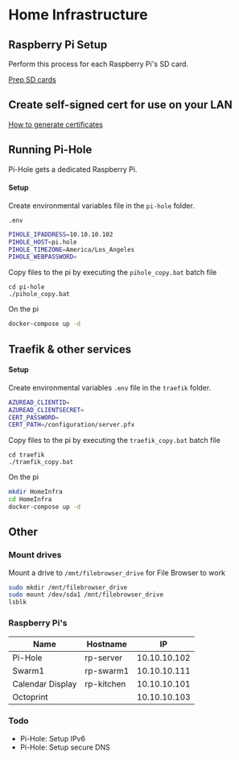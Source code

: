 # Home Infrastructure

## Raspberry Pi Setup

Perform this process for each Raspberry Pi's SD card.

[Prep SD cards](/docs/prep-sd-cards.md)

## Create self-signed cert for use on your LAN

[How to generate certificates](/docs/certs.md)

## Running Pi-Hole

Pi-Hole gets a dedicated Raspberry Pi.

#### Setup

Create environmental variables file in the `pi-hole` folder.

`.env`
```bash
PIHOLE_IPADDRESS=10.10.10.102
PIHOLE_HOST=pi.hole
PIHOLE_TIMEZONE=America/Los_Angeles
PIHOLE_WEBPASSWORD=
```

Copy files to the pi by executing the `pihole_copy.bat` batch file

```
cd pi-hole
./pihole_copy.bat
```

On the pi

```bash
docker-compose up -d
```

## Traefik & other services

#### Setup

Create environmental variables `.env` file in the `traefik` folder.

```bash
AZUREAD_CLIENTID=
AZUREAD_CLIENTSECRET=
CERT_PASSWORD=
CERT_PATH=/configuration/server.pfx
```

Copy files to the pi by executing the `traefik_copy.bat` batch file

```
cd traefik
./traefik_copy.bat
```

On the pi

```bash
mkdir HomeInfra
cd HomeInfra
docker-compose up -d
```


## Other

### Mount drives

Mount a drive to `/mnt/filebrowser_drive` for File Browser to work

```bash
sudo mkdir /mnt/filebrowser_drive
sudo mount /dev/sda1 /mnt/filebrowser_drive
lsblk
```

### Raspberry Pi's

| Name | Hostname | IP |
|-|-|-|
| Pi-Hole | rp-server | 10.10.10.102 |
| Swarm1 | rp-swarm1 | 10.10.10.111 |
| Calendar Display | rp-kitchen | 10.10.10.101 |
| Octoprint | | 10.10.10.103 |

### Todo

- Pi-Hole: Setup IPv6
- Pi-Hole: Setup secure DNS